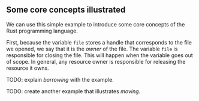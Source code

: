 Some core concepts illustrated
------------------------------
We can use this simple example to introduce some core concepts of the
Rust programming language.

First, because the variable `file` stores a handle that corresponds to the file
we opened, we say that it is the _owner_ of the file.
The variable `file` is responsible for closing the file.
This will happen when the variable goes out of scope.
In general, any resource owner is responsible for releasing the resource it owns.

TODO: explain _borrowing_ with the example.

TODO: create another example that illustrates _moving_.
